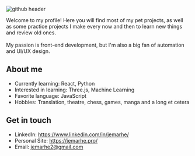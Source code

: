 ![github header](https://user-images.githubusercontent.com/24983230/137495947-aac4d74a-0df1-40fe-a549-ef77f1b69717.png)

Welcome to my profile! Here you will find most of my pet projects, as well as some practice projects I make every now and then to learn new things and review old ones.
<br/><br/>
My passion is front-end development, but I'm also a big fan of automation and UI/UX design.

<h2>About me</h2>

* Currently learning: React, Python
* Interested in learning: Three.js, Machine Learning
* Favorite language: JavaScript
* Hobbies: Translation, theatre, chess, games, manga and a long et cetera

<h2>Get in touch</h2>

* LinkedIn: https://www.linkedin.com/in/jemarhe/
* Personal Site: https://jemarhe.pro/
* Email: jemarhe2@gmail.com
